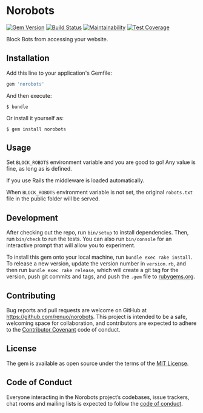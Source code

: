 # Norobots

[![Gem Version](https://badge.fury.io/rb/norobots.svg)](https://badge.fury.io/rb/norobots)
[![Build Status](https://travis-ci.org/renuo/norobots.svg?branch=master)](https://travis-ci.org/renuo/norobots)
[![Maintainability](https://api.codeclimate.com/v1/badges/8f0d93fa0d0aecc83797/maintainability)](https://codeclimate.com/github/renuo/norobots/maintainability)
[![Test Coverage](https://api.codeclimate.com/v1/badges/8f0d93fa0d0aecc83797/test_coverage)](https://codeclimate.com/github/renuo/norobots/test_coverage)

Block Bots from accessing your website.

## Installation

Add this line to your application's Gemfile:

```ruby
gem 'norobots'
```

And then execute:

    $ bundle

Or install it yourself as:

    $ gem install norobots

## Usage
Set `BLOCK_ROBOTS` environment variable and you are good to go! Any value is fine, as long as is defined.

If you use Rails the middleware is loaded automatically.

When `BLOCK_ROBOTS` environment variable is not set, the original `robots.txt` file
in the public folder will be served.


## Development

After checking out the repo, run `bin/setup` to install dependencies.
Then, run `bin/check` to run the tests.
You can also run `bin/console` for an interactive prompt that will allow you to experiment.

To install this gem onto your local machine, run `bundle exec rake install`.
To release a new version, update the version number in `version.rb`, and then run `bundle exec rake release`,
which will create a git tag for the version, push git commits and tags,
and push the `.gem` file to [rubygems.org](https://rubygems.org).

## Contributing

Bug reports and pull requests are welcome on GitHub at https://github.com/renuo/norobots.
This project is intended to be a safe, welcoming space for collaboration,
and contributors are expected to adhere to the [Contributor Covenant](http://contributor-covenant.org) code of conduct.

## License

The gem is available as open source under the terms of the [MIT License](https://opensource.org/licenses/MIT).

## Code of Conduct

Everyone interacting in the Norobots project’s codebases, issue trackers,
chat rooms and mailing lists is expected to follow the
[code of conduct](https://github.com/renuo/norobots/blob/master/CODE_OF_CONDUCT.md).
